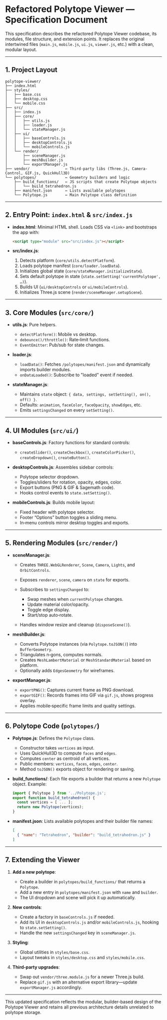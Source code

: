 # Refactored Polytope Viewer — Specification Document

This specification describes the refactored Polytope Viewer codebase, its modules, file structure, and extension points. It replaces the original intertwined files (`main.js`, `mobile.js`, `ui.js`, `viewer.js`, etc.) with a clean, modular layout.

---

## 1. Project Layout

```
polytope-viewer/
├── index.html
├── styles/
│   ├── base.css
│   ├── desktop.css
│   └── mobile.css
├── src/
│   ├── index.js
│   ├── core/
│   │   ├── utils.js
│   │   ├── loader.js
│   │   └── stateManager.js
│   ├── ui/
│   │   ├── baseControls.js
│   │   ├── desktopControls.js
│   │   └── mobileControls.js
│   └── render/
│       ├── sceneManager.js
│       ├── meshBuilder.js
│       └── exportManager.js
├── vendor/                ← Third‑party libs (Three.js, Camera-Control, GIF.js, QuickHull3D)
└── polytopes/             ← Geometry builders and logic
    ├── build_functions/   ← JS scripts that create Polytope objects
    │   └── build_tetrahedron.js
    ├── manifest.json      ← Lists available polytopes
    └── Polytope.js        ← Main Polytope class definition
```

---

## 2. Entry Point: `index.html` & `src/index.js`

* **index.html**: Minimal HTML shell. Loads CSS via `<link>` and bootstraps the app with:

  ```html
  <script type="module" src="src/index.js"></script>
  ```

* **src/index.js**:

  1. Detects platform (`core/utils.detectPlatform`).
  2. Loads polytope manifest (`core/loader.loadData`).
  3. Initializes global state (`core/stateManager.initializeState`).
  4. Sets default polytope in state (`state.setSetting('currentPolytope', …)`).
  5. Builds UI (`ui/desktopControls` or `ui/mobileControls`).
  6. Initializes Three.js scene (`render/sceneManager.setupScene`).

---

## 3. Core Modules (`src/core/`)

* **utils.js**: Pure helpers.

  * `detectPlatform()`: Mobile vs desktop.
  * `debounce()/throttle()`: Rate‑limit functions.
  * `EventEmitter`: Pub/sub for state changes.

* **loader.js**:

  * `loadData()`: Fetches `/polytopes/manifest.json` and dynamically imports builder modules.
  * `onDataLoaded()`: Subscribe to "loaded" event if needed.

* **stateManager.js**:

  * Maintains `state` object: `{ data, settings, setSetting(), on(), off() }`.
  * Defaults: `animation`, `faceColor`, `faceOpacity`, `showEdges`, etc.
  * Emits `settingsChanged` on every `setSetting()`.

---

## 4. UI Modules (`src/ui/`)

* **baseControls.js**: Factory functions for standard controls:

  * `createSlider()`, `createCheckbox()`, `createColorPicker()`, `createDropdown()`, `createButton()`.

* **desktopControls.js**: Assembles sidebar controls:

  * Polytope selector dropdown.
  * Toggles/sliders for rotation, opacity, edges, color.
  * Export buttons (PNG & GIF & Sagemath code).
  * Hooks control events to `state.setSetting()`.

* **mobileControls.js**: Builds mobile layout:

  * Fixed header with polytope selector.
  * Footer “Options” button toggles a sliding menu.
  * In‑menu controls mirror desktop toggles and exports.

---

## 5. Rendering Modules (`src/render/`)

* **sceneManager.js**:

  * Creates `THREE.WebGLRenderer`, `Scene`, `Camera`, `Lights`, and `OrbitControls`.
  * Exposes `renderer`, `scene`, `camera` on `state` for exports.
  * Subscribes to `settingsChanged` to:

    * Swap meshes when `currentPolytope` changes.
    * Update material color/opacity.
    * Toggle edge display.
    * Start/stop auto‑rotate.
  * Handles window resize and cleanup (`disposeScene()`).

* **meshBuilder.js**:

  * Converts Polytope instances (via `Polytope.toJSON()`) into `BufferGeometry`.
  * Triangulates n‑gons, computes normals.
  * Creates `MeshLambertMaterial` or `MeshStandardMaterial` based on platform.
  * Optionally adds `EdgesGeometry` for wireframes.

* **exportManager.js**:

  * `exportPNG()`: Captures current frame as PNG download.
  * `exportGIF()`: Records frames into GIF via `gif.js`, shows progress overlay.
  * Applies mobile‑specific frame limits and quality settings.

---

## 6. Polytope Code (`polytopes/`)

* **Polytope.js**: Defines the `Polytope` class.
  * Constructor takes `vertices` as input.
  * Uses QuickHull3D to compute `faces` and `edges`.
  * Computes `center` as centroid of all vertices.
  * Public members: `vertices`, `faces`, `edges`, `center`.
  * Method `toJSON()` exports object for rendering or saving.

* **build_functions/**: Each file exports a builder that returns a new `Polytope` object. Example:

  ```js
  import { Polytope } from '../Polytope.js';
  export function build_tetrahedron() {
    const vertices = [ ... ];
    return new Polytope(vertices);
  }
  ```

* **manifest.json**: Lists available polytopes and their builder file names:
  ```json
  [
    { "name": "Tetrahedron", "builder": "build_tetrahedron.js" }
  ]
  ```

---

## 7. Extending the Viewer

1. **Add a new polytope**:
   * Create a builder in `polytopes/build_functions/` that returns a `Polytope`.
   * Add a new entry in `polytopes/manifest.json` with `name` and `builder`.
   * The UI dropdown and scene will pick it up automatically.

2. **New controls**:

   * Create a factory in `baseControls.js` if needed.
   * Add its UI in `desktopControls.js` and/or `mobileControls.js`, hooking to `state.setSetting()`.
   * Handle the new `settingsChanged` key in `sceneManager.js`.

3. **Styling**:

   * Global utilities in `styles/base.css`.
   * Layout tweaks in `styles/desktop.css` and `styles/mobile.css`.

4. **Third‑party upgrades**:

   * Swap out `vendor/three.module.js` for a newer Three.js build.
   * Replace `gif.js` with an alternative export library—update `exportManager.js` accordingly.

---

This updated specification reflects the modular, builder-based design of the Polytope Viewer and retains all previous architecture details unrelated to polytope storage.

